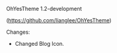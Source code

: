 OhYesTheme 1.2-development

(https://github.com/lianglee/OhYesTheme)

Changes:
 * Changed Blog Icon.



